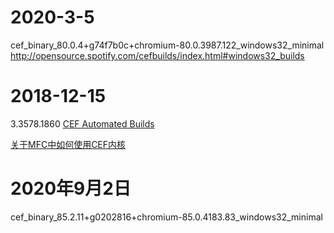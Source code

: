 # 2020-3-5
cef_binary_80.0.4+g74f7b0c+chromium-80.0.3987.122_windows32_minimal
http://opensource.spotify.com/cefbuilds/index.html#windows32_builds

# 2018-12-15
3.3578.1860
[CEF Automated Builds](http://opensource.spotify.com/cefbuilds/index.html)

[关于MFC中如何使用CEF内核](https://blog.csdn.net/chenlycly/article/details/53352208)



# 2020年9月2日

cef_binary_85.2.11+g0202816+chromium-85.0.4183.83_windows32_minimal

